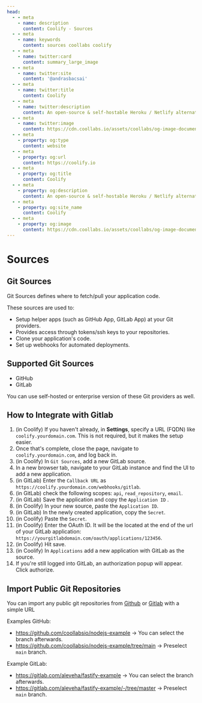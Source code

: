```yaml
---
head:
  - - meta
    - name: description
      content: Coolify - Sources
  - - meta
    - name: keywords
      content: sources coollabs coolify 
  - - meta
    - name: twitter:card
      content: summary_large_image
  - - meta
    - name: twitter:site
      content: '@andrasbacsai'
  - - meta
    - name: twitter:title
      content: Coolify
  - - meta
    - name: twitter:description
      content: An open-source & self-hostable Heroku / Netlify alternative.
  - - meta
    - name: twitter:image
      content: https://cdn.coollabs.io/assets/coollabs/og-image-documentation.png
  - - meta
    - property: og:type
      content: website
  - - meta
    - property: og:url
      content: https://coolify.io
  - - meta
    - property: og:title
      content: Coolify
  - - meta
    - property: og:description
      content: An open-source & self-hostable Heroku / Netlify alternative.
  - - meta
    - property: og:site_name
      content: Coolify
  - - meta
    - property: og:image
      content: https://cdn.coollabs.io/assets/coollabs/og-image-documentation.png
---
```

# Sources

## Git Sources
Git Sources defines where to fetch/pull your application code. 

These sources are used to:
- Setup helper apps (such as GitHub App, GitLab App) at your Git providers.
- Provides access through tokens/ssh keys to your repositories.
- Clone your application's code.
- Set up webhooks for automated deployments.

## Supported Git Sources
- GitHub
- GitLab

You can use self-hosted or enterprise version of these Git providers as well.

## How to Integrate with Gitlab
1. (in Coolify) If you haven't already, in **Settings**, specify a URL (FQDN) like `coolify.yourdomain.com`. This is not required, but it makes the setup easier.
2. Once that's complete, close the page, navigate to `coolify.yourdomain.com`, and log back in.
3. (in Coolify) In `Git Sources`, add a new GitLab source.
4. In a new browser tab, navigate to your GitLab instance and find the UI to add a new application.
5. (in GitLab) Enter the `Callback URL` as `https://coolify.yourdomain.com/webhooks/gitlab`.
6. (in GitLab) check the following scopes: `api`, `read_repository`, `email`.
7. (in GitLab) Save the application and copy the `Application ID` .
8. (in Coolify) In your new source, paste the `Application ID`.
9. (in GitLab) In the newly created application, copy the `Secret`.
10. (in Coolify) Paste the `Secret`.
11. (in Coolify) Enter the OAuth ID. It will be the located at the end of the url of your GitLab application: `https://yourgitlabdomain.com/oauth/applications/123456`.
12. (in Coolify) Hit save.
13. (in Coolify) In `Applications` add a new application with GitLab as the source.
14. If you're still logged into GitLab, an authorization popup will appear. Click authorize.

## Import Public Git Repositories
You can import any public git repositories from [Github](https://github.com) or [Gitlab](https://gitlab.com) with a simple URL

Examples GitHub:
- https://github.com/coollabsio/nodejs-example -> You can select the branch afterwards.
- https://github.com/coollabsio/nodejs-example/tree/main -> Preselect `main` branch.

Example GitLab:
- https://gitlab.com/aleveha/fastify-example -> You can select the branch afterwards.
- https://gitlab.com/aleveha/fastify-example/-/tree/master -> Preselect `main` branch.
